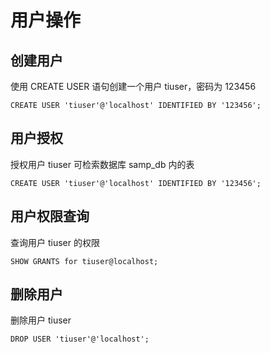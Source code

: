 # 用户操作

## 创建用户
使用 CREATE USER 语句创建一个用户 tiuser，密码为 123456
```
CREATE USER 'tiuser'@'localhost' IDENTIFIED BY '123456';
```
## 用户授权
授权用户 tiuser 可检索数据库 samp_db 内的表
```
CREATE USER 'tiuser'@'localhost' IDENTIFIED BY '123456';
```

## 用户权限查询
查询用户 tiuser 的权限
```
SHOW GRANTS for tiuser@localhost;
```

## 删除用户
删除用户 tiuser
```
DROP USER 'tiuser'@'localhost';
```
